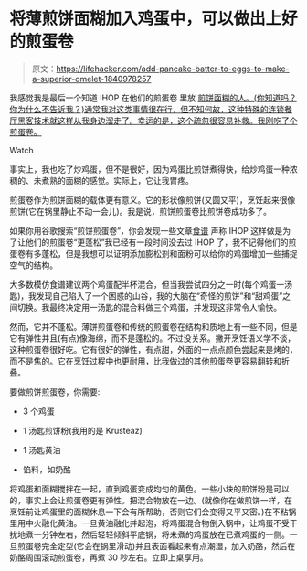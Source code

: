 # 将薄煎饼面糊加入鸡蛋中，可以做出上好的煎蛋卷

> 原文：<https://lifehacker.com/add-pancake-batter-to-eggs-to-make-a-superior-omelet-1840978257>

我感觉我是最后一个知道 IHOP 在他们的煎蛋卷 里放 [煎饼面糊的人。(你知道吗？你为什么不告诉我？)通常我对这类事情很在行，但不知何故，这种特殊的连锁餐厅黑客技术就这样从我身边溜走了。幸运的是，这个疏忽很容易补救。我刚吃了个煎蛋卷。](https://www.huffpost.com/entry/ihop-omelet-copycat-recipe_n_5808b166e4b0180a36e96abb)

Watch

事实上，我也吃了炒鸡蛋，但不是很好，因为鸡蛋比煎饼煮得快，给炒鸡蛋一种浓稠的、未煮熟的面糊的感觉。实际上，它让我胃疼。

煎蛋卷作为煎饼面糊的载体更有意义。它的形状像煎饼(又圆又平)，烹饪起来很像煎饼(它在锅里静止不动一会儿)。我是说，煎饼煎蛋卷比煎饼卷成功多了。

如果你用谷歌搜索“煎饼煎蛋卷”，你会发现一些文章[食谱](https://www.myrecipes.com/extracrispy/mix-pancake-batter-into-your-omelet-the-ihop-way) 声称 IHOP 这样做是为了让他们的煎蛋卷“更蓬松”我已经有一段时间没去过 IHOP 了，我不记得他们的煎蛋卷有多蓬松，但是我想可以证明添加膨松剂和面粉可以给你的鸡蛋增加一些捕捉空气的结构。

大多数模仿食谱建议两个鸡蛋配半杯混合，但当我尝试四分之一时(每个鸡蛋一汤匙)，我发现自己陷入了一个困惑的山谷，我的大脑在“奇怪的煎饼”和“甜鸡蛋”之间切换。我最终决定用一汤匙的混合料做三个鸡蛋，并发现这非常令人愉快。

然而，它并不蓬松。薄饼煎蛋卷和传统的煎蛋卷在结构和质地上有一些不同，但是它有弹性并且(有点)像海绵，而不是蓬松的。不过没关系。撇开烹饪语义学不谈，这种煎蛋卷很好吃。它有很好的弹性，有点甜，外面的一点点颜色尝起来是烤的，而不是焦的。它在烹饪过程中也更耐用，比我做过的其他煎蛋卷更容易翻转和折叠。

要做煎饼煎蛋卷，你需要:

*   3 个鸡蛋

*   1 汤匙煎饼粉(我用的是 Krusteaz)
*   1 汤匙黄油
*   馅料，如奶酪

将鸡蛋和面糊搅拌在一起，直到鸡蛋变成均匀的黄色。一些小块的煎饼粉是可以的，事实上会让煎蛋卷更有弹性。把混合物放在一边。(就像你在做煎饼一样，在烹饪前让鸡蛋里的面糊休息一下会有所帮助，否则它们会变得又平又密。)在不粘锅里用中火融化黄油。一旦黄油融化并起泡，将鸡蛋混合物倒入锅中，让鸡蛋不受干扰地煮一分钟左右，然后轻轻倾斜平底锅，将未煮的鸡蛋放在已煮鸡蛋的一侧。一旦煎蛋卷完全定型(它会在锅里滑动)并且表面看起来有点潮湿，加入奶酪，然后在奶酪周围滚动煎蛋卷，再煮 30 秒左右。立即上桌享用。